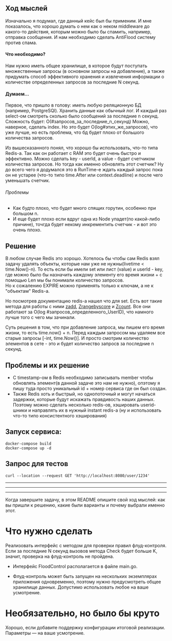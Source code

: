 
## Ход мыслей

Изначально я подумал, где данный кейс был бы применим. И мне показалось, что хорошо думать о нем как о неком middleware 
до какого-то действия, которым можно было бы спамить, например, отправка сообщения. И нам необходимо сделать AntiFlood систему против спама.

#### Что необходимо?
Нам нужно иметь общее хранилище, в которое будут поступать множественные запросы (в основном запросы на добавление),
а также придумать способ эффективного хранения и извлечения информации о количестве определенных запросов за последние N секунд.

#### Думаем...
Первое, что пришло в голову: иметь любую реляционную БД (например, PostgreSQl). Хранить данные как обычный лог. И каждый 
раз select-ом смотреть сколько было сообщений за последние n секунд. Сложность будет: O(#запросов_за_последние_n_секунд)
Можно, наверное, сделать index. Но это будет O(log#этих_же_запросов), что уже лучше, но есть проблема, что бд будет плохо
от большого количества запросов.

Из вышесказанного понял, что хорошо бы использовать, что-то типа Redis-а. Так как он работает с RAM это будет очень быстро и эффективно.
Можно сделать key - userId, а value - будет счетчиком количества запросов. Но тогда как именно обновлять этот счетчик?
Ну до всего чего я додумался это в RunTime-е ждать каждый запрос пока он не устарее (что-то типо time.After или context.deadline) и после чего уменьшать счетчик.
###### Проблемы
 - Как будто плохо, что будет много спящих горутин, особенно при большом n.
 - И еще будет плохо если вдруг одна из Node упадет(по какой-либо причине), точгда будет некому инкрементить счетчик - и вот это очень плохо.

## Решение
В любом случае Redis это хорошо. Хотелось бы чтобы сам Redis взял задачу удалять объекты, которые нам уже не нужны(livetime < time.Now()-n).
То есть если бы имели set или лист (value) и userId - key, где можно было бы назначить каждому элементу его время жизни + с помощью Len мы бы понимали количество запросов.  
Но к сожалению EXPIRE можно применять только к ключам, а не к "объектам" Redis-а.

Но посмотрев документацию redis-а нашел что для set. Есть вот такие метода для работы с ними [zadd](https://redis.io/commands/zadd/),
[Zrangebyscore](https://redis.io/commands/zrangebyscore/) и [Zcount](https://redis.io/commands/zcount/).
Все они работают за O(log #запросов_определенного_UserID), что намного лучше того с чего мы зачинали.

Суть решения в том, что при добавление запроса, мы пишем его время жизни, то есть time.now() + n. 
Перед каждым запросом мы удаляем все старые запросы [-int, time.Now()].
И просто смотрим количество элементов в сете - это и будет количество запросв за последние n секунд.

## Проблемы и их решение
 - С timestamp-ом в Redis необходимо записывать member чтобы обновлять элемент(в данной задаче это нам не нужно), опэтому я пишу туда просто уникальный id + номер сервиса где он был создан.
 - Также Redis хоть и быстрый, но однопоточный и могут начаться задержки, которые будут искажать правдивость наших данных.
Поэтому можно сделать несколько redis-ов, хэшировать userid-шники и направлять их в нужный instant redis-а (ну и использовать что-то типо консистентного хэширования)

## Запуск сервиса:
```
docker-compose build
docker-compose up -d
```


## Запрос для тестов

```curl --location --request GET 'http://localhost:8080/user/1234'```


_________________________________________________________________________________________________________________________________
_________________________________________________________________________________________________________________________________
_________________________________________________________________________________________________________________________________

Когда завершите задачу, в этом README опишите свой ход мыслей: как вы пришли к решению, какие были варианты и почему выбрали именно этот. 

# Что нужно сделать

Реализовать интерфейс с методом для проверки правил флуд-контроля. Если за последние N секунд вызовов метода Check будет больше K, значит, проверка на флуд-контроль не пройдена.

- Интерфейс FloodControl располагается в файле main.go.

- Флуд-контроль может быть запущен на нескольких экземплярах приложения одновременно, поэтому нужно предусмотреть общее хранилище данных. Допустимо использовать любое на ваше усмотрение. 

# Необязательно, но было бы круто

Хорошо, если добавите поддержку конфигурации итоговой реализации. Параметры — на ваше усмотрение.
